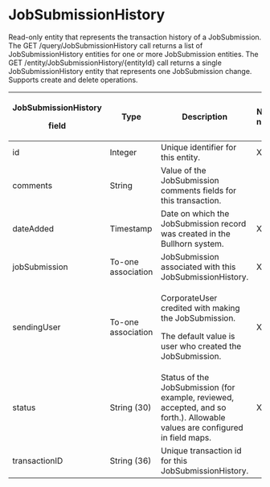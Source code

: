 # JobSubmissionHistory

Read-only entity that represents the transaction history of a JobSubmission. The GET /query/JobSubmissionHistory call returns a list of JobSubmissionHistory entities for one or more JobSubmission entities. The GET /entity/JobSubmissionHistory/{entityId} call returns a single JobSubmissionHistory entity that represents one JobSubmission change. Supports create and delete operations.

<table>
<thead>
<tr class="header">
<th><p><strong>JobSubmissionHistory</strong></p>
<p><strong>field</strong></p></th>
<th><strong>Type</strong></th>
<th><strong>Description</strong></th>
<th><strong>Not null</strong></th>
<th><strong>Read-only</strong></th>
</tr>
</thead>
<tbody>
<tr class="odd">
<td>id</td>
<td>Integer</td>
<td>Unique identifier for this entity.</td>
<td>X</td>
<td>X</td>
</tr>
<tr class="even">
<td>comments</td>
<td>String</td>
<td>Value of the JobSubmission comments fields for this transaction.</td>
<td></td>
<td></td>
</tr>
<tr class="odd">
<td>dateAdded</td>
<td>Timestamp</td>
<td>Date on which the JobSubmission record was created in the Bullhorn system.</td>
<td>X</td>
<td>X</td>
</tr>
<tr class="even">
<td>jobSubmission</td>
<td>To-one association</td>
<td>JobSubmission associated with this JobSubmissionHistory.</td>
<td>X</td>
<td>X</td>
</tr>
<tr class="odd">
<td>sendingUser</td>
<td>To-one association</td>
<td><p>CorporateUser credited with making the JobSubmission.</p>
<p>The default value is user who created the JobSubmission.</p></td>
<td>X</td>
<td> X</td>
</tr>
<tr class="even">
<td>status</td>
<td>String (30)</td>
<td>Status of the JobSubmission (for example, reviewed, accepted, and so forth.). Allowable values are configured in field maps.</td>
<td>X</td>
<td> X</td>
</tr>
<tr class="odd">
<td>transactionID</td>
<td>String (36)</td>
<td>Unique transaction id for this JobSubmissionHistory.</td>
<td></td>
<td></td>
</tr>
</tbody>
</table>